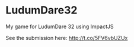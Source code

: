 # LudumDare32
My game for LudumDare 32 using ImpactJS

See the submission here: http://t.co/5FV6vbUZUx
